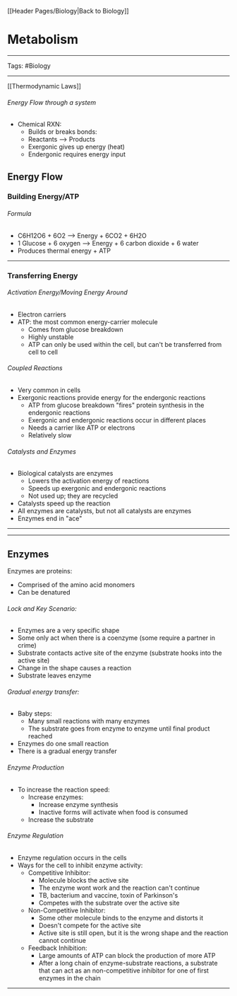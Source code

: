 [[Header Pages/Biology|Back to Biology]]

# Metabolism

---

Tags: #Biology 

---

[[Thermodynamic Laws]]


###### Energy Flow through a system
- Chemical RXN:
	- Builds or breaks bonds:
	- Reactants --> Products
	- Exergonic gives up energy (heat)
	- Endergonic requires energy input

## Energy Flow

### Building Energy/ATP

###### Formula
- C6H12O6 + 6O2 --> Energy + 6CO2 + 6H2O
- 1 Glucose + 6 oxygen --> Energy + 6 carbon dioxide + 6 water
- Produces thermal energy + ATP

---

### Transferring Energy

###### Activation Energy/Moving Energy Around
- Electron carriers
- ATP: the most common energy-carrier molecule
	- Comes from glucose breakdown
	- Highly unstable
	- ATP can only be used within the cell, but can't be transferred from cell to cell

###### Coupled Reactions
- Very common in cells
- Exergonic reactions provide energy for the endergonic reactions
	- ATP from glucose breakdown "fires" protein synthesis in the endergonic reactions
	- Exergonic and endergonic reactions occur in different places
	- Needs a carrier like ATP or electrons 
	- Relatively slow

###### Catalysts and Enzymes
- Biological catalysts are enzymes
	- Lowers the activation energy of reactions
	- Speeds up exergonic and endergonic reactions
	- Not used up; they are recycled
- Catalysts speed up the reaction 
- All enzymes are catalysts, but not all catalysts are enzymes
- Enzymes end in "ace"

---
---

## Enzymes

Enzymes are proteins:
- Comprised of the amino acid monomers
- Can be denatured

###### Lock and Key Scenario:
- Enzymes are a very specific shape
- Some only act when there is a coenzyme (some require a partner in crime)
- Substrate contacts active site of the enzyme (substrate hooks into the active site)
- Change in the shape causes a reaction
- Substrate leaves enzyme

###### Gradual energy transfer:
- Baby steps:
	- Many small reactions with many enzymes
	- The substrate goes from enzyme to enzyme until final product reached
- Enzymes do one small reaction
- There is a gradual energy transfer

###### Enzyme Production
- To increase the reaction speed:
	- Increase enzymes:
		- Increase enzyme synthesis
		- Inactive forms will activate when food is consumed
	- Increase the substrate

###### Enzyme Regulation
- Enzyme regulation occurs in the cells
- Ways for the cell to inhibit enzyme activity:
	- Competitive Inhibitor:
		- Molecule blocks the active site
		- The enzyme wont work and the reaction can't continue
		- TB, bacterium and vaccine, toxin of Parkinson's
		- Competes with the substrate over the active site
	- Non-Competitive Inhibitor:
		- Some other molecule binds to the enzyme and distorts it
		- Doesn't compete for the active site
		- Active site is still open, but it is the wrong shape and the reaction cannot continue
	- Feedback Inhibition:
		- Large amounts of ATP can block the production of more ATP
		- After a long chain of enzyme-substrate reactions, a substrate that can act as an non-competitive inhibitor for one of first enzymes in the chain


---

